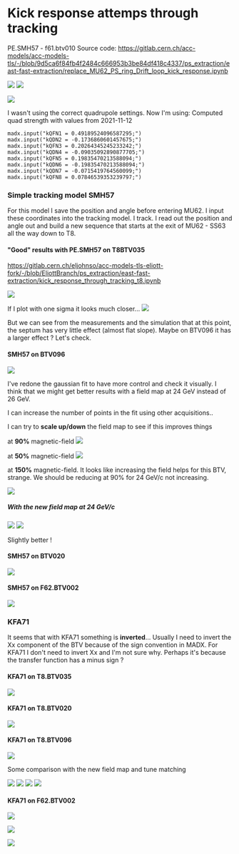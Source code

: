 # Kick response attemps through tracking

PE.SMH57 - f61.btv010
Source code: https://gitlab.cern.ch/acc-models/acc-models-tls/-/blob/9d5ca6f84fb4f2484c666953b3be84df418c4337/ps_extraction/east-fast-extraction/replace_MU62_PS_ring_Drift_loop_kick_response.ipynb

![](https://codimd.web.cern.ch/uploads/upload_2f27a68ef6cb3b54385069154aaf7085.png)
![](https://codimd.web.cern.ch/uploads/upload_15a330350da97593e224dacfe8aab34d.png)

![](https://codimd.web.cern.ch/uploads/upload_f848b6cc2e12678be8c9659ac0cd6b40.png)


I wasn't using the correct quadrupole settings. Now I'm using:
Computed quad strength with values from 2021-11-12
```
madx.input("kQFN1 = 0.49189524096587295;")
madx.input("kQDN2 = -0.1736860601457675;")
madx.input("kQFN3 = 0.20264345245233242;")
madx.input("kQDN4 = -0.09035092890877705;")
madx.input("kQFN5 = 0.19835470213588094;")
madx.input("kQDN6 = -0.19835470213588094;")
madx.input("kQDN7 = -0.0715419764560099;")
madx.input("kQFN8 = 0.07846539353239797;")
```
### Simple tracking model SMH57
For this model I save the position and angle before entering MU62. I input these coordinates into the tracking model. I track. I read out the position and angle out and build a new sequence that starts at the exit of MU62 - SS63 all the way down to T8.

#### "Good" results with PE.SMH57 on T8BTV035
https://gitlab.cern.ch/eljohnso/acc-models-tls-eliott-fork/-/blob/EliottBranch/ps_extraction/east-fast-extraction/kick_response_through_tracking_t8.ipynb

![](https://codimd.web.cern.ch/uploads/upload_ec673f5206678dcd6730ddc47372900f.png)

If I plot with one sigma it looks much closer...
![](https://codimd.web.cern.ch/uploads/upload_de509a193ed25504aabe8ffd9f147d99.png)


But we can see from the measurements and the simulation that at this point, the septum has very little effect (almost flat slope).
Maybe on BTV096 it has a larger effect ? Let's check.

#### SMH57 on BTV096

![](https://codimd.web.cern.ch/uploads/upload_4e734f88d7f462cdfa52df94d71ad725.png)


I've redone the gaussian fit to have more control and check it visually.
I think that we might get better results with a field map at 24 GeV instead of 26 GeV.

I can increase the number of points in the fit using other acquisitions..

I can try to **scale up/down** the field map to see if this improves things

at **90%** magnetic-field
![](https://codimd.web.cern.ch/uploads/upload_5be22f13b86d89e5ef7a7e3ae7fd5373.png)

at **50%** magnetic-field
![](https://codimd.web.cern.ch/uploads/upload_c6c69b27fce0e94e73fb53d1d9a9cb7a.png)

at **150%** magnetic-field. It looks like increasing the field helps for this BTV, strange. We should be reducing at 90% for 24 GeV/c not increasing.

![](https://codimd.web.cern.ch/uploads/upload_f33e3915c630d8109be3bad7c1228119.png)

##### With the new field map at 24 GeV/c

![](https://codimd.web.cern.ch/uploads/upload_d859cfe91aabbab612af17f1ba43770d.png)
![](https://codimd.web.cern.ch/uploads/upload_f40be052fd35eca81db3b723315f50f3.png)

Slightly better !

#### SMH57 on BTV020
![](https://codimd.web.cern.ch/uploads/upload_818d5bcf160fe7c8c66734717caa0232.png)


#### SMH57 on F62.BTV002

![](https://codimd.web.cern.ch/uploads/upload_45291e1f62a8716e8d86a966c4e82a5f.png)

### KFA71

It seems that with KFA71 something is **inverted**... Usually I need to invert the Xx component of the BTV because of the sign convention in MADX. For KFA71 I don't need to invert Xx and I'm not sure why.
Perhaps it's because the transfer function has a minus sign ?

#### KFA71 on T8.BTV035
![](https://codimd.web.cern.ch/uploads/upload_97d89d4aac7cf71cd9979e40c721f020.png)

#### KFA71 on T8.BTV020
![](https://codimd.web.cern.ch/uploads/upload_e6aa6969d5134696f286b964f12a6611.png)


#### KFA71 on T8.BTV096
![](https://codimd.web.cern.ch/uploads/upload_a305c541a037098803ea78fac3a5ef3f.png)

Some comparison with the new field map and tune matching

![](https://codimd.web.cern.ch/uploads/upload_89af61ac0ba716c231019700a0d62311.png)
![](https://codimd.web.cern.ch/uploads/upload_5fd870a3ceef8a5e751ed9fb8121acf9.png)
![](https://codimd.web.cern.ch/uploads/upload_225f6839957cc353bdd4ad992376cc01.png)
![](https://codimd.web.cern.ch/uploads/upload_4df045cda859d64dc5219541825763b2.png)



#### KFA71 on F62.BTV002
![](https://codimd.web.cern.ch/uploads/upload_c1cd5d70e624b570847fc3eb25950451.png)


![](https://codimd.web.cern.ch/uploads/upload_dcc950f0e05712552889e65b73209d5a.png)

![](https://codimd.web.cern.ch/uploads/upload_ae59ba67216091c37aeda3970fc83da0.png)

